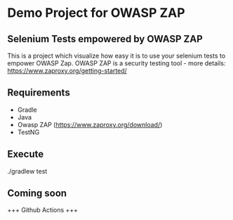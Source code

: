 # Demo Project for OWASP ZAP 
## Selenium Tests empowered by OWASP ZAP
This is a project which visualize how easy it is to use your selenium tests to empower OWASP Zap.
OWASP ZAP is a security testing tool - more details: https://www.zaproxy.org/getting-started/

## Requirements 
- Gradle 
- Java
- Owasp ZAP (https://www.zaproxy.org/download/)
- TestNG

## Execute
./gradlew test

## Coming soon 
+++ Github Actions +++ 